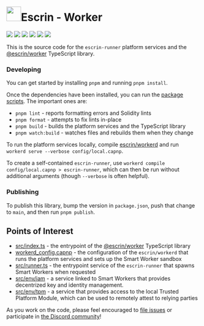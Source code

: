<h1><img width="38" height="38" src="https://escrin.org/logo.svg"/>Escrin - Worker</h1>

<a href="https://escrin.org"><img src="https://img.shields.io/badge/Get_Started-eeaa00?style=for-the-badge"/></a>&nbsp;<a
href="https://escrin.org/discord"><img src="https://img.shields.io/badge/Discord-5865F2?style=for-the-badge&logo=discord&logoColor=white"/></a>&nbsp;<a
href="https://escrin.org/telegram"><img src="https://img.shields.io/badge/Telegram-26A5E4?style=for-the-badge&logo=telegram"/></a>&nbsp;<a
href="https://escrin.org/twitter"><img src="https://img.shields.io/badge/x-000000?style=for-the-badge&logo=x"/></a>&nbsp;<a
href="https://opencollective.com/escrin"><img src="https://img.shields.io/badge/OpenCollective-1F87FF?style=for-the-badge&logo=OpenCollective&logoColor=white"/></a>&nbsp;<a
href="https://www.npmjs.com/package/@escrin/worker"><img src="https://img.shields.io/badge/npm-CB3837?style=for-the-badge&logo=npm&logoColor=white"/></a>

This is the source code for the `escrin-runner` platform services and the
[@escrin/worker](https://www.npmjs.com/package/@escrin/worker) TypeScript library.

### Developing

You can get started by installing `pnpm` and running `pnpm install`.

Once the dependencies have been installed, you can run the
[package scripts](https://github.com/escrin/escrin/blob/main/worker/package.json#L18). The important
ones are:

- `pnpm lint` - reports formatting errors and Solidity lints
- `pnpm format` - attempts to fix lints in-place
- `pnpm build` - builds the platform services and the TypeScript library
- `pnpm watch:build` - watches files and rebuilds them when they change

To run the platform services locally, compile [escrin/workerd](https://github.com/escrin/workerd)
and run `workerd serve --verbose config/local.capnp`.

To create a self-contained `escrin-runner`, use
`workerd compile config/local.capnp > escrin-runner`, which can then be run without additional
arguments (though `--verbose` is often helpful).

### Publishing

To publish this library, bump the version in `package.json`, push that change to `main`, and then
run `pnpm publish`.

## Points of Interest

- [src/index.ts](./src/index.ts) - the entrypoint of the
  [@escrin/worker](https://www.npmjs.com/package/@escrin/worker) TypeScript library
- [workerd_config.capnp](./workerd_config.capnp) - the configuration of the `escrin/workerd` that
  runs the platform services and sets up the Smart Worker sandbox
- [src/runner.ts](./src/runner.ts) - the entrypoint service of the `escrin-runner` that spawns Smart
  Workers when requested
- [src/env/iam](./src/env/iam/) - a service linked to Smart Workers that provides decentrized key
  and identity management.
- [src/env/tpm](./src/env/tpm/) - a service that provides access to the local Trusted Platform
  Module, which can be used to remotely attest to relying parties

As you work on the code, please feel encouraged to
[file issues](https://github.com/escrin/escrin/issues) or participate in
[the Discord community](https://escrin.org/discord)!
